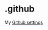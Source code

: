 # .github
My [Github settings](https://docs.github.com/en/github/building-a-strong-community/creating-a-default-community-health-file)

